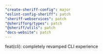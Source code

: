 ```yaml
---
"create-sheriff-config": major
"eslint-config-sheriff": patch
"sheriff-webservices": patch
"@sherifforg/types": patch
"@sheriff/utils": patch
"docs-website": patch
---
```


feat(cli): completely revamped CLI experience
